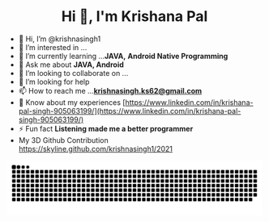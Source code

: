 <h1 align="center">Hi 👋, I'm Krishana Pal</h1>

- 👋 Hi, I’m @krishnasingh1
- 👀 I’m interested in ...
- 🌱 I’m currently learning ...**JAVA,** **Android Native Programming**
- 💬 Ask me about **JAVA, Android**
- 💞️ I’m looking to collaborate on ...
- 🤝 I’m looking for help 
- 📫 How to reach me ...**krishnasingh.ks62@gmail.com**
- 📄 Know about my experiences [https://www.linkedin.com/in/krishana-pal-singh-905063199/](https://www.linkedin.com/in/krishana-pal-singh-905063199/)
- ⚡ Fun fact **Listening made me a better programmer**
- My 3D Github Contribution https://skyline.github.com/krishnasingh1/2021


![](https://github.com/Platane/snk/raw/output/github-contribution-grid-snake.svg)
<!--- ![Snake animation](https://github.com/AdrianoBinhara/AdrianoBinhara/blob/output/github-contribution-grid-snake.svg) --->


<!---
krishnasingh1/krishnasingh1 is a ✨ special ✨ repository because its `README.md` (this file) appears on your GitHub profile.
You can click the Preview link to take a look at your changes.
--->
